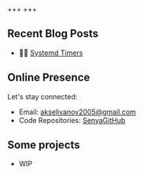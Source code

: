 +++
+++

## Recent Blog Posts

- 👨‍💻 [Systemd Timers](./blog/systemd-timers/)


## Online Presence

Let's stay connected:

- Email: [akselivanov2005@gmail.com](mailto:akselivanov2005@gmail.com)
- Code Repositories: [SenyaGitHub](https://github.com/senyagithub)

## Some projects

- WIP